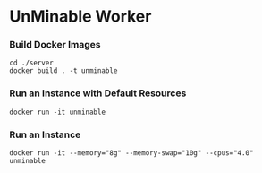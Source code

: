 # UnMinable Worker

### Build Docker Images

```
cd ./server
docker build . -t unminable
```

### Run an Instance with Default Resources

`docker run -it unminable`

### Run an Instance

`docker run -it --memory="8g" --memory-swap="10g" --cpus="4.0" unminable`
